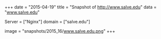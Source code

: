 
+++
date = "2015-04-19"
title = "Snapshot of http://www.salve.edu"
data = "www.salve.edu"

Server = ["Nginx"]
domain = ["salve.edu"]

  image = "snapshots/2015_16/www.salve.edu.png"
+++
#
